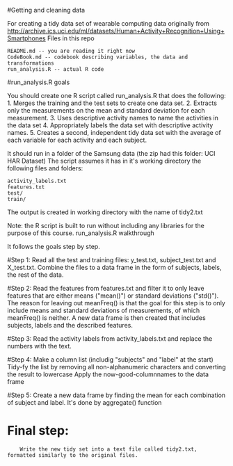 #Getting and cleaning data

For creating a tidy data set of wearable computing data originally from http://archive.ics.uci.edu/ml/datasets/Human+Activity+Recognition+Using+Smartphones
Files in this repo

    README.md -- you are reading it right now
    CodeBook.md -- codebook describing variables, the data and transformations
    run_analysis.R -- actual R code

#run_analysis.R goals

You should create one R script called run_analysis.R that does the following: 1. Merges the training and the test sets to create one data set. 2. Extracts only the measurements on the mean and standard deviation for each measurement. 3. Uses descriptive activity names to name the activities in the data set 4. Appropriately labels the data set with descriptive activity names. 5. Creates a second, independent tidy data set with the average of each variable for each activity and each subject.

It should run in a folder of the Samsung data (the zip had this folder: UCI HAR Dataset) The script assumes it has in it's working directory the following files and folders:

    activity_labels.txt
    features.txt
    test/
    train/

The output is created in working directory with the name of tidy2.txt

Note: the R script is built to run without including any libraries for the purpose of this course.
run_analysis.R walkthrough

It follows the goals step by step.

#Step 1:
        Read all the test and training files: y_test.txt, subject_test.txt and X_test.txt.
        Combine the files to a data frame in the form of subjects, labels, the rest of the data.

#Step 2:
        Read the features from features.txt and filter it to only leave features that are either means ("mean()") or standard deviations ("std()"). The reason for leaving out meanFreq() is that the goal for this step is to only include means and standard deviations of measurements, of which meanFreq() is neither.
        A new data frame is then created that includes subjects, labels and the described features.

#Step 3:
        Read the activity labels from activity_labels.txt and replace the numbers with the text.

#Step 4:
        Make a column list (includig "subjects" and "label" at the start)
        Tidy-fy the list by removing all non-alphanumeric characters and converting the result to lowercase
        Apply the now-good-columnnames to the data frame

#Step 5:
        Create a new data frame by finding the mean for each combination of subject and label. It's done by aggregate() function

#    Final step:
        Write the new tidy set into a text file called tidy2.txt, formatted similarly to the original files.
